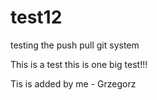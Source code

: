 # test12
testing the push pull git system


This is a test this is one big test!!!

Tis is added by me - Grzegorz
